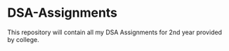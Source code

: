 # DSA-Assignments
This repository will contain all my DSA Assignments for 2nd year provided by college.
